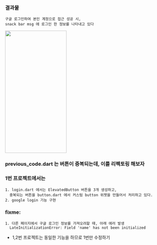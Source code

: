 ### 결과물
    구글 로그인하여 본인 계정으로 접근 성공 시, 
    snack bar msg 에 로그인 한 정보를 나타내고 있다
<img src="https://user-images.githubusercontent.com/43669992/224204786-0ade4e68-9fd1-4b3c-b9e5-9ef68964bd47.gif" width="200" height="400"/>

### previous_code.dart 는 버튼이 중복되는데, 이를 리펙토링 해보자

### 1번 프로젝트에서는 
    1. login.dart 에서는 ElevatedButton 버튼을 3개 생성하고, 
      중복되는 버튼을 button.dart 에서 커스텀 button 위젯을 만들어서 처리하고 있다.
    2. google login 기능 구현

### fixme:
    1. 다른 페이지에서 구글 로그인 정보를 가져오려할 때, 아래 에러 발생
      LateInitializationError: Field 'name' has not been initialized 

* 1,2번 프로젝트는 동일한 기능을 하므로 1번만 수정하기